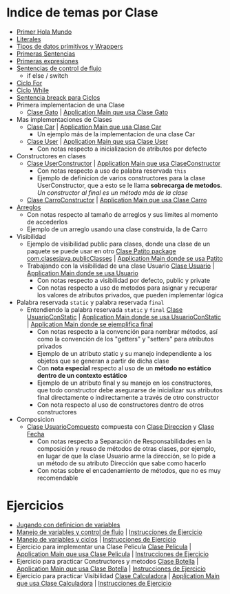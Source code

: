 # Indice de temas por Clase
   - [Primer Hola Mundo](./hello-world/src/HelloWorld.java)
   - [Literales](./hello-world/src/Lirerales.java)
   - [Tipos de datos primitivos y Wrappers](./hello-world/src/TiposDatos.java)
   - [Primeras Sentencias](./hello-world/src/Sentencias.java)
   - [Primeras expresiones](./hello-world/src/Expresiones.java)
   - [Sentencias de control de flujo](./hello-world/src/ControlFlujo.java)
      - if else / switch
   - [Ciclo For](./hello-world/src/CicloFor.java)
   - [Ciclo While](./hello-world/src/CicloWhile.java)
   - [Sentencia breack para Ciclos](./hello-world/src/BreakCiclos.java)
   - Primera implementacion de una Clase
      - [Clase Gato](./hello-world/src/Gato.java) | [Application Main que usa Clase Gato](./hello-world/src/ApplicationMain.java)
   - Mas implementaciones de Clases
      - [Clase Car](./hello-world/src/com/clasesjava/one/Car.java) | [Application Main que usa Clase Car](./hello-world/src/com/clasesjava/one/ApplicationMainCar.java)
         - Un ejemplo más de la implementacion de una clase Car
      - [Clase User](./hello-world/src/com/clasesjava/one/User.java) | [Application Main que usa Clase User](./hello-world/src/com/clasesjava/one/ApplicationMainUser.java)
         - Con notas respecto a inicializacion de atributos por defecto
   - Constructores en clases
      - [Clase UserConstructor](./hello-world/src/com/clasesjava/one/UserConstructor.java) | [Application Main que usa ClaseConstructor](./hello-world/src/com/clasesjava/one/ApplicationConstructores.java)
         - Con notas respecto a uso de palabra reservada `this`
         - Ejemplo de definicion de varios constructores para la clase UserConstructor, que a esto se le llama **sobrecarga de metodos**. *Un constructor al final es un método más de la clase*
      - [Clase CarroConstructor](./hello-world/src/com/clasesjava/one/Carro.java) | [Application Main que usa Clase Carro](./hello-world/src/com/clasesjava/one/ApplicationMainCarro.java)
   - [Arreglos](./hello-world/src/com/clasesjava/one/Arreglos.java)
      - Con notas respecto al tamaño de arreglos y sus límites al momento de accederlos
      - Ejemplo de un arreglo usando una clase construida, la de Carro
   - Visibilidad
      - Ejemplo de visibilidad public para clases, donde una clase de un paquete se puede usar en otro [Clase Patito package com.clasesjava.publicClasses](./hello-world/src/com/clasesjava/publicClasses/Patito.java) | [Application Main donde se usa Patito](./hello-world/src/com/clasesjava/one/ApplicationMainPatito.java)
      - Trabajando con la visibilidad de una clase Usuario [Clase Usuario](./hello-world/src/com/clasesjava/one/Usuario.java) | [Application Main donde se usa Usuario](./hello-world/src/com/clasesjava/one/ApplicationMainVisib.java)
         - Con notas respecto a visibilidad por defecto, public y private
         - Con notas respecto a uso de metodos para asignar y recuperar los valores de atributos privados, que pueden implementar lógica
   - Palabra reservada ``static`` y palabra reservada ``final``
      - Entendiendo la palabra reservada ``static`` y ``final`` [Clase UsuarioConStatic](./hello-world/src/com/clasesjava/one/UsuarioConStatic.java) | [Application Main donde se usa UsuarioConStatic](./hello-world/src/com/clasesjava/one/ApplicationMainStatic.java) | [Application Main donde se ejemplifica final](./hello-world/src/com/clasesjava/one/ApplicationMainStatic.java)
         - Con notas respecto a la convención para nombrar métodos, así como la convención de los "getters" y "setters" para atributos privados
         - Ejemplo de un atributo static y su manejo independiente a los objetos que se generan a partir de dicha clase
         - Con **nota especial** respecto al uso de un **método no estático dentro de un contexto estático**
         - Ejemplo de un atributo final y su manejo en los constructores, que todo constructor debe asegurarse de inicializar sus atributos final directamente o indirectamente a través de otro constructor
         - Con nota respecto al uso de constructores dentro de otros constructores
   - Composicion
      - [Clase UsuarioCompuesto](./hello-world/src/com/clasesjava/one/UsuarioCompuesto.java) compuesta con [Clase Direccion](./hello-world/src/com/clasesjava/one/Direccion.java) y [Clase Fecha](./hello-world/src/com/clasesjava/one/Fecha.java)
         - Con notas respecto a Separación de Responsabilidades en la composición y reuso de métodos de otras clases, por ejemplo, en lugar de que la clase Usuario arme la dirección, se lo pide a un método de su atributo Dirección que sabe como hacerlo
         - Con notas sobre el encadenamiento de métodos, que no es muy recomendable

# Ejercicios
   - [Jugando con definicion de variables](./hello-world/src/PlayingVars.java)
   - [Manejo de variables y control de flujo](./hello-world/src/Ejercicios20Feb.java) | [Instrucciones de Ejercicio](./ejercicios/Ejercicios20Feb_Tipos_Variables.txt)
   - [Manejo de variables y ciclos](./hello-world/src/Ejercicios22Feb.java) | [Instrucciones de Ejercicio](./ejercicios/Ejercicios23Feb_Ciclos.txt) 
   - Ejercicio para implementar una Clase Pelicula [Clase Pelicula](./hello-world/src/com/clasesjava/one/Pelicula.java) | [Application Main que usa Clase Pelicula](./hello-world/src/com/clasesjava/one/ApplicationPelicula.java) | [Instrucciones de Ejercicio](./ejercicios/Ejercicios02Mar_Definic_Clases.txt) 
   - Ejercicio para practicar Constructores y metodos [Clase Botella](./hello-world/src/com/clasesjava/one/Botella.java) | [Application Main que usa Clase Botella](./hello-world/src/com/clasesjava/one/ApplicationMainBotella.java) | [Instrucciones de Ejercicio](./ejercicios/Ejercicios09Mar_Clases_Constructores.txt) 
   - Ejercicio para practicar Visibilidad [Clase Calculadora](./hello-world/src/com/clasesjava/one/Calculadora.java) | [Application Main que usa Clase Calculadora](./hello-world/src/com/clasesjava/one/ApplicationMainCalc.java) | [Instrucciones de Ejercicio](./ejercicios/Ejercicios17Mar_Encapsulacion.txt) 
